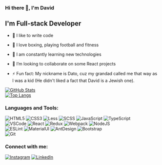 ### Hi there 👋, I'm David

## I'm Full-stack Developer

- 💪 I like to write code
- 🎉 I love boxing, playing football and fitness
- 🥅 I am constantly learning new technologies
- 👯 I’m looking to collaborate on some React projects

- ⚡ Fun fact: My nickname is Dato, cuz my grandad called me that way as I was a kid (He didn't liked a fact that David is a Jewish one).

[![GitHub Stats](https://github-readme-stats.vercel.app/api?username=daviddubliakov&theme=dark&show_icons=true&hide=issues,contribs)](https://github.com/daviddubliakov/)  
[![Top Langs](https://github-readme-stats.vercel.app/api/top-langs/?username=daviddubliakov&theme=dark&hide=jupyter%20notebook,php,vue,html,css,go&langs_count=8&layout=compact)](https://github.com/daviddubliakov/)

### Languages and Tools:
![HTML5](https://img.shields.io/badge/-HTML5-090909?style=for-the-badge&logo=HTML5)
![CSS3](https://img.shields.io/badge/-CSS3-090909?style=for-the-badge&logo=CSS3)
![Less](https://img.shields.io/badge/-Less-090909?style=for-the-badge&logo=Less)
![SCSS](https://img.shields.io/badge/-SCSS-090909?style=for-the-badge&logo=SASS)
![JavaScript](https://img.shields.io/badge/-JavaScript-090909?style=for-the-badge&logo=JavaScript)
![TypeScript](https://img.shields.io/badge/-TypeScript-090909?style=for-the-badge&logo=TypeScript)  
![VSCode](https://img.shields.io/badge/-VSCode-090909?style=for-the-badge&logo=visualstudiocode)
![React](https://img.shields.io/badge/-React-090909?style=for-the-badge&logo=react)
![Redux](https://img.shields.io/badge/-Redux-090909?style=for-the-badge&logo=redux)
![Webpack](https://img.shields.io/badge/-Webpack-090909?style=for-the-badge&logo=Webpack)
![NodeJS](https://img.shields.io/badge/-Node.js-090909?style=for-the-badge&logo=Node.js)  
![ESLint](https://img.shields.io/badge/-ESLint-090909?style=for-the-badge&logo=ESLint)
![MaterialUI](https://img.shields.io/badge/-MaterialUI-090909?style=for-the-badge&logo=MaterialUI)
![AntDesign](https://img.shields.io/badge/-AntDesign-090909?style=for-the-badge&logo=AntDesign)
![Bootstrap](https://img.shields.io/badge/-Bootstrap-090909?style=for-the-badge&logo=Bootstrap)  
![Git](https://img.shields.io/badge/-Git-090909?style=for-the-badge&logo=Git)


### Connect with me:
[![Instagram](https://img.shields.io/badge/-instagram-090909?style=for-the-badge&logo=instagram)](https://www.instagram.com/dava.dato/)
[![LinkedIn](https://img.shields.io/badge/-linkedin-090909?style=for-the-badge&logo=linkedin)](https://www.linkedin.com/in/david-dubliakov-b1b075202/)
